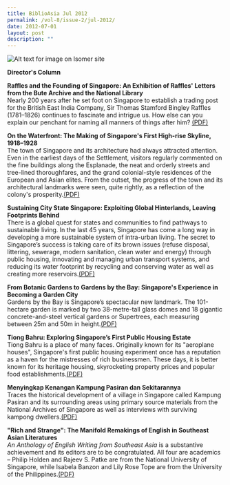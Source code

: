 ```yaml
---
title: BiblioAsia Jul 2012
permalink: /vol-8/issue-2/jul-2012/
date: 2012-07-01
layout: post
description: ""
---
```

![Alt text for image on Isomer site](/images/covers/ba8-2.jpg)

<a style="text-decoration: none; font-weight: bold;" href="/vol-8/issue-2/jul-2012/director-column">Director's Column</a>

<a style="text-decoration: none; font-weight: bold;" href="/vol-8/issue-2/jul-2012/singapore-raffles-founding-letters">Raffles and the Founding of Singapore: An Exhibition of Raffles' Letters from the Bute Archive and the National Library</a><br> Nearly 200 years after he set foot on Singapore to establish a trading post for the British East India Company, Sir Thomas Stamford Bingley Raffles (1781–1826) continues to fascinate and intrigue us. How else can you explain our penchant for naming all manners of things after him? [(PDF)](/files/pdf/vol-8/issue-2/v8-issue2_RaflesFounding.pdf)

<a style="text-decoration: none; font-weight: bold;" href="/vol-8/issue-2/jul-2012/singapore-waterfront-skyline">On the Waterfront: The Making of Singapore's First High-rise Skyline, 1918–1928</a><br>The town of Singapore and its architecture had always attracted attention. Even in the earliest days of the Settlement, visitors regularly commented on the fine buildings along the Esplanade, the neat and orderly streets and tree-lined thoroughfares, and the grand colonial-style residences of the European and Asian elites. From the outset, the progress of the town and its architectural landmarks were seen, quite rightly, as a reflection of the colony's prosperity.[(PDF)](/files/pdf/vol-8/issue-2/v8-issue2_%20WaterfrontSkyline.pdf)

<a style="text-decoration: none; font-weight: bold;" href="/vol-8/issue-2/jul-2012/singapore-global-hinterlands-footprints">Sustaining City State Singapore: Exploiting Global Hinterlands, Leaving Footprints Behind</a><br>There is a global quest for states and communities to find pathways to sustainable living. In the last 45 years, Singapore has come a long way in developing a more sustainable system of intra-urban living. The secret to Singapore’s success is taking care of its brown issues (refuse disposal, littering, sewerage, modern sanitation, clean water and energy) through public housing, innovating and managing urban transport systems, and reducing its water footprint by recycling and conserving water as well as creating more reservoirs.[(PDF)](/files/pdf/vol-8/issue-2/v8-issue2_%20SustainingCity.pdf)

<a style="text-decoration: none; font-weight: bold;" href="/vol-8/issue-2/jul-2012/singapore-botanic-gardens-city">From Botanic Gardens to Gardens by the Bay: Singapore's Experience in Becoming a Garden City</a><br>Gardens by the Bay is Singapore’s spectacular new landmark. The 101-hectare garden is marked by two 38-metre-tall glass domes and 18 gigantic concrete-and-steel vertical gardens or Supertrees, each measuring between 25m and 50m in height.[(PDF)](/files/pdf/vol-8/issue-2/v8-issue2_BotanicGardens.pdf)

<a style="text-decoration: none; font-weight: bold;" href="vol-8/issue-2/jul-2012/singapore-housing-tiong-bahru">Tiong Bahru: Exploring Singapore’s First Public Housing Estate</a><br>Tiong Bahru is a place of many faces. Originally known for its "aeroplane houses", Singapore's first public housing experiment once has a reputation as a haven for the mistresses of rich businessmen. These days, it is better known for its heritage housing, skyrocketing property prices and popular food establishments.[(PDF)](/files/pdf/vol-8/issue-2/v8-issue2_TiongBahru.pdf)

<a style="text-decoration: none; font-weight: bold;" href="vol-8/issue-2/jul-2012/kampung-pasiran-sekitarannya">Menyingkap Kenangan Kampung Pasiran dan Sekitarannya</a><br>
Traces the historical development of a village in Singapore called Kampung Pasiran and its surrounding areas using primary source materials from the National Archives of Singapore as well as interviews with surviving kampong dwellers.[(PDF)](/files/pdf/vol-8/issue-2/v8-issue2_KampungPasiran.pdf)

<a style="text-decoration: none; font-weight: bold;" href="vol-8/issue-2/jul-2012/manifold-remaking-english-literature">"Rich and Strange": The Manifold Remakings of English in Southeast Asian Literatures</a><br>*An Anthology of English Writing from Southeast Asia* is a substantive achievement and its editors are to be congratulated. All four are academics – Philip Holden and Rajeev S. Patke are from the National University of Singapore, while Isabela Banzon and Lily Rose Tope are from the University of the Philippines.[(PDF)](/files/pdf/vol-8/issue-2/v8-issue2_RichStrange.pdf)



